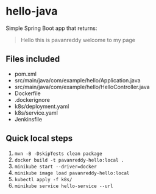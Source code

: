 # hello-java

Simple Spring Boot app that returns:

> Hello this is pavanreddy welcome to my page

## Files included
- pom.xml
- src/main/java/com/example/hello/Application.java
- src/main/java/com/example/hello/HelloController.java
- Dockerfile
- .dockerignore
- k8s/deployment.yaml
- k8s/service.yaml
- Jenkinsfile

## Quick local steps
1. `mvn -B -DskipTests clean package`
2. `docker build -t pavanreddy-hello:local .`
3. `minikube start --driver=docker`
4. `minikube image load pavanreddy-hello:local`
5. `kubectl apply -f k8s/`
6. `minikube service hello-service --url`
